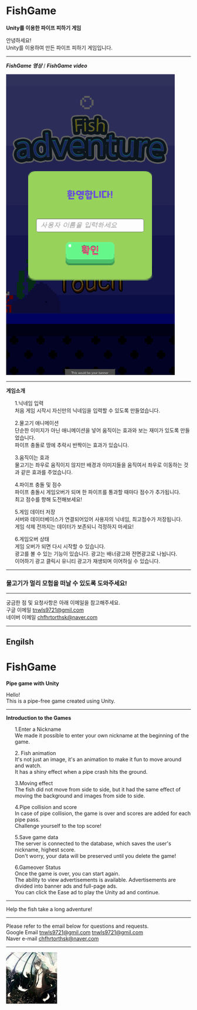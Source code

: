 # FishGame
**Unity를 이용한 파이프 피하기 게임**

안녕하세요! <br>
Unity를 이용하여 만든 파이프 피하기 게임입니다. <br>

***
***FishGame 영상*** / ***FishGame video***

![FishGame](./Image/GIF.gif)

***
**게임소개**
<ul> 1.닉네임 입력 <br>
처음 게임 시작시 자신만의 닉네임을 입력할 수 있도록 만들었습니다.<br>
</ul>

<ul> 2.물고기 애니메이션 <br>
단순한 이미지가 아닌 애니메이션을 넣어 움직이는 효과와 보는 재미가 있도록 만들었습니다.<br>
파이프 충돌로 땅에 추락시 반짝이는 효과가 있습니다.<br>
</ul>

<ul> 3.움직이는 효과 <br>
물고기는 좌우로 움직이지 않지만 배경과 이미지들을 움직여서 좌우로 이동하는 것과 같은 효과를 주었습니다.<br>
</ul>

<ul> 4.파이프 충돌 및 점수 <br>
파이프 충돌시 게임오버가 되며 한 파이프를 통과할 때마다 점수가 추가됩니다. <br>
최고 점수를 향해 도전해보세요! <br>
</ul>

<ul> 5.게임 데이터 저장 <br>
서버와 데이터베이스가 연결되어있어 사용자의 닉네임, 최고점수가 저장됩니다. <br>
게임 삭제 전까지는 데이터가 보존되니 걱정하지 마세요! <br>
</ul>

<ul> 6.게임오버 상태 <br>
게임 오버가 되면 다시 시작할 수 있습니다. <br>
광고를 볼 수 있는 기능이 있습니다. 광고는 배너광고와 전면광고로 나뉩니다. <br>
이어하기 광고 클릭시 유니티 광고가 재생되며 이어하실 수 있습니다. <br>
</ul>

***

### 물고기가 멀리 모험을 떠날 수 있도록 도와주세요!

***

궁금한 점 및 요청사항은 아래 이메일을 참고해주세요.<br>
구글 이메일 tnwls9721@gmil.com<br>
네이버 이메일 chfhrtorthsk@naver.com<br>

***
## Engilsh
# FishGame
**Pipe game with Unity**

Hello! <br>
This is a pipe-free game created using Unity. <br>

***

**Introduction to the Games**
<Ul> 1.Enter a Nickname <br>
We made it possible to enter your own nickname at the beginning of the game. <br>
</ul>

<Ul> 2. Fish animation <br>
It's not just an image, it's an animation to make it fun to move around and watch. <br>
It has a shiny effect when a pipe crash hits the ground. <br>
</ul>

<Ul> 3.Moving effect <br>
The fish did not move from side to side, but it had the same effect of moving the background and images from side to side. <br>
</ul>

<Ul> 4.Pipe collision and score <br>
In case of pipe collision, the game is over and scores are added for each pipe pass. <br>
Challenge yourself to the top score! <br>
</ul>

<Ul> 5.Save game data <br>
The server is connected to the database, which saves the user's nickname, highest score. <br>
Don't worry, your data will be preserved until you delete the game! <br>
</ul>

<Ul> 6.Gameover Status <br>
Once the game is over, you can start again. <br>
The ability to view advertisements is available. Advertisements are divided into banner ads and full-page ads. <br>
You can click the Ease ad to play the Unity ad and continue. <br>
</ul>

***

Help the fish take a long adventure!

***

Please refer to the email below for questions and requests. <br>
Google Email tnwls9721@gmil.com tnwls9721@gmil.com <br>
Naver e-mail chfhrtorthsk@naver.com <br>

***

![switch](./Image/anima.png)